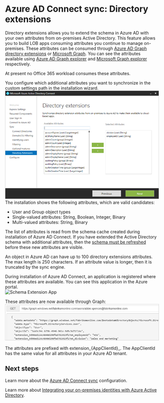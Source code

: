 <properties
    pageTitle="Azure AD Connect sync: Directory extensions | Azure"
    description="This topic describes the directory extensions feature in Azure AD Connect."
    services="active-directory"
    documentationcenter=""
    author="AndKjell"
    manager="femila"
    editor="" />
<tags
    ms.assetid="995ee876-4415-4bb0-a258-cca3cbb02193"
    ms.service="active-directory"
    ms.devlang="na"
    ms.topic="article"
    ms.tgt_pltfrm="na"
    ms.workload="identity"
    ms.date="02/08/2017"
    wacn.date=""
    ms.author="billmath" />

# Azure AD Connect sync: Directory extensions
Directory extensions allows you to extend the schema in Azure AD with your own attributes from on-premises Active Directory. This feature allows you to build LOB apps consuming attributes you continue to manage on-premises. These attributes can be consumed through [Azure AD Graph directory extensions](https://msdn.microsoft.com/Library/Azure/Ad/Graph/howto/azure-ad-graph-api-directory-schema-extensions) or [Microsoft Graph](https://graph.microsoft.io/). You can see the attributes available using [Azure AD Graph explorer](https://graphexplorer.cloudapp.net) and [Microsoft Graph explorer](https://graphexplorer2.azurewebsites.net/) respectively.

At present no Office 365 workload consumes these attributes.

You configure which additional attributes you want to synchronize in the custom settings path in the installation wizard.
![Schema Extension Wizard](./media/active-directory-aadconnectsync-feature-directory-extensions/extension2.png)  
The installation shows the following attributes, which are valid candidates:

- User and Group object types
- Single-valued attributes: String, Boolean, Integer, Binary
- Multi-valued attributes: String, Binary

The list of attributes is read from the schema cache created during installation of Azure AD Connect. If you have extended the Active Directory schema with additional attributes, then the [schema must be refreshed](/documentation/articles/active-directory-aadconnectsync-installation-wizard/#refresh-directory-schema/) before these new attributes are visible.

An object in Azure AD can have up to 100 directory extensions attributes. The max length is 250 characters. If an attribute value is longer, then it is truncated by the sync engine.

During installation of Azure AD Connect, an application is registered where these attributes are available. You can see this application in the Azure portal.  
![Schema Extension App](./media/active-directory-aadconnectsync-feature-directory-extensions/extension3new.png)

These attributes are now available through Graph:  
![Graph](./media/active-directory-aadconnectsync-feature-directory-extensions/extension4.png)

The attributes are prefixed with extension\_{AppClientId}\_. The AppClientId has the same value for all attributes in your Azure AD tenant.

## Next steps
Learn more about the [Azure AD Connect sync](/documentation/articles/active-directory-aadconnectsync-whatis/) configuration.

Learn more about [Integrating your on-premises identities with Azure Active Directory](/documentation/articles/active-directory-aadconnect/).
